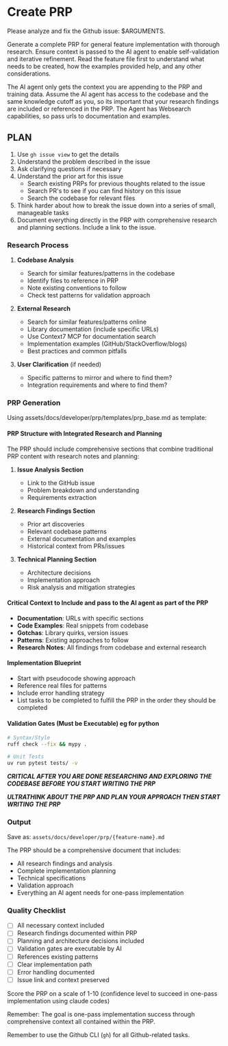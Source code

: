 # Create PRP

Please analyze and fix the Github issue: $ARGUMENTS.

Generate a complete PRP for general feature implementation with thorough research. Ensure context is passed to the AI agent to enable self-validation and iterative refinement. Read the feature file first to understand what needs to be created, how the examples provided help, and any other considerations.

The AI agent only gets the context you are appending to the PRP and training data. Assume the AI agent has access to the codebase and the same knowledge cutoff as you, so its important that your research findings are included or referenced in the PRP. The Agent has Websearch capabilities, so pass urls to documentation and examples.

## PLAN

1. Use `gh issue view` to get the details
2. Understand the problem described in the issue
3. Ask clarifying questions if necessary
4. Understand the prior art for this issue
   - Search existing PRPs for previous thoughts related to the issue
   - Search PR's to see if you can find history on this issue
   - Search the codebase for relevant files
5. Think harder about how to break the issue down into a series of small, manageable tasks
6. Document everything directly in the PRP with comprehensive research and planning sections. Include a link to the issue.

### Research Process

1. **Codebase Analysis**

   - Search for similar features/patterns in the codebase
   - Identify files to reference in PRP
   - Note existing conventions to follow
   - Check test patterns for validation approach

2. **External Research**

   - Search for similar features/patterns online
   - Library documentation (include specific URLs)
   - Use Context7 MCP for documentation search
   - Implementation examples (GitHub/StackOverflow/blogs)
   - Best practices and common pitfalls

3. **User Clarification** (if needed)
   - Specific patterns to mirror and where to find them?
   - Integration requirements and where to find them?

### PRP Generation

Using assets/docs/developer/prp/templates/prp_base.md as template:

#### PRP Structure with Integrated Research and Planning

The PRP should include comprehensive sections that combine traditional PRP content with research notes and planning:

1. **Issue Analysis Section**

   - Link to the GitHub issue
   - Problem breakdown and understanding
   - Requirements extraction

2. **Research Findings Section**

   - Prior art discoveries
   - Relevant codebase patterns
   - External documentation and examples
   - Historical context from PRs/issues

3. **Technical Planning Section**
   - Architecture decisions
   - Implementation approach
   - Risk analysis and mitigation strategies

#### Critical Context to Include and pass to the AI agent as part of the PRP

- **Documentation**: URLs with specific sections
- **Code Examples**: Real snippets from codebase
- **Gotchas**: Library quirks, version issues
- **Patterns**: Existing approaches to follow
- **Research Notes**: All findings from codebase and external research

#### Implementation Blueprint

- Start with pseudocode showing approach
- Reference real files for patterns
- Include error handling strategy
- List tasks to be completed to fulfill the PRP in the order they should be completed

#### Validation Gates (Must be Executable) eg for python

```bash
# Syntax/Style
ruff check --fix && mypy .

# Unit Tests
uv run pytest tests/ -v
```

**_CRITICAL AFTER YOU ARE DONE RESEARCHING AND EXPLORING THE CODEBASE BEFORE YOU START WRITING THE PRP_**

**_ULTRATHINK ABOUT THE PRP AND PLAN YOUR APPROACH THEN START WRITING THE PRP_**

### Output

Save as: `assets/docs/developer/prp/{feature-name}.md`

The PRP should be a comprehensive document that includes:

- All research findings and analysis
- Complete implementation planning
- Technical specifications
- Validation approach
- Everything an AI agent needs for one-pass implementation

### Quality Checklist

- [ ] All necessary context included
- [ ] Research findings documented within PRP
- [ ] Planning and architecture decisions included
- [ ] Validation gates are executable by AI
- [ ] References existing patterns
- [ ] Clear implementation path
- [ ] Error handling documented
- [ ] Issue link and context preserved

Score the PRP on a scale of 1-10 (confidence level to succeed in one-pass implementation using claude codes)

Remember: The goal is one-pass implementation success through comprehensive context all contained within the PRP.

Remember to use the Github CLI (`gh`) for all Github-related tasks.
